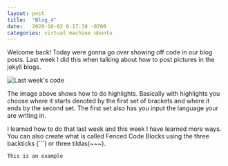 ```yaml
---
layout: post
title:  "Blog_4"
date:   2020-10-02 6:17:38 -0700
categories: virtual machine ubuntu
---
```

Welcome back! Today were gonna go over showing off code in our blog posts. Last week I did this when
talking about how to post pictures in the jekyll blogs.

![Last week's code](https://i.imgur.com/BvsTOFt.png)

The image above shows how to do highlights. Basically with highlights you choose where it starts
denoted by the first set of brackets and where it ends by the second set. The first set also has you input
the language your are writing in.

I learned how to do that last week and this week I have learned more ways. You can also create what is
called Fenced Code Blocks using the three backticks (```) or three tildas(~~~).
```
This is an example
```
